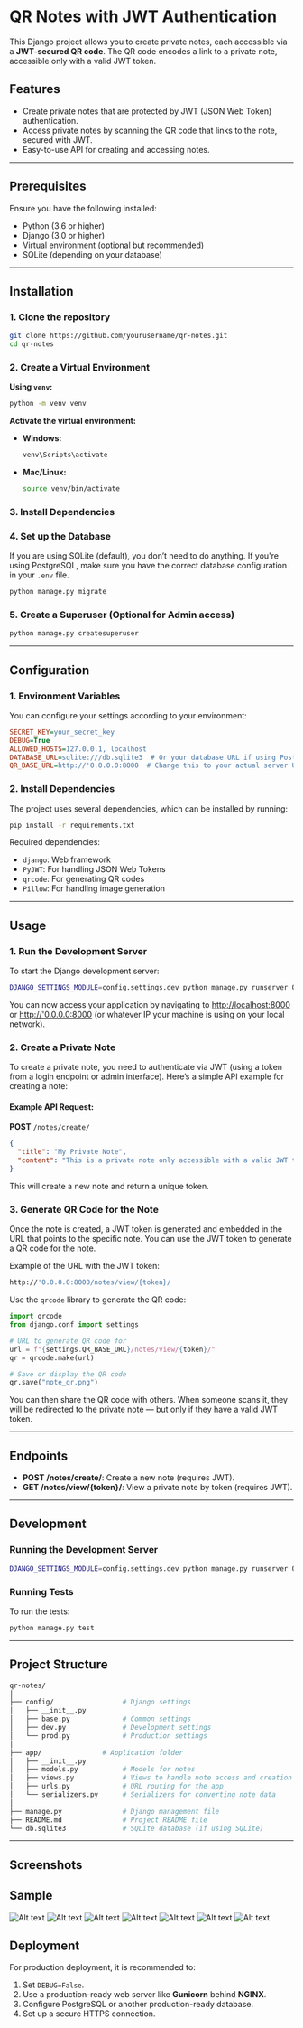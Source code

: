 # QR Notes with JWT Authentication

This Django project allows you to create private notes, each accessible via a **JWT-secured QR code**. The QR code encodes a link to a private note, accessible only with a valid JWT token.

## Features

- Create private notes that are protected by JWT (JSON Web Token) authentication.
- Access private notes by scanning the QR code that links to the note, secured with JWT.
- Easy-to-use API for creating and accessing notes.

---

## Prerequisites

Ensure you have the following installed:

- Python (3.6 or higher)
- Django (3.0 or higher)
- Virtual environment (optional but recommended)
- SQLite (depending on your database)

---

## Installation

### 1. Clone the repository

```bash
git clone https://github.com/yourusername/qr-notes.git
cd qr-notes
````

### 2. Create a Virtual Environment

**Using `venv`:**

```bash
python -m venv venv
```

**Activate the virtual environment:**

* **Windows:**

  ```bash
  venv\Scripts\activate
  ```

* **Mac/Linux:**

  ```bash
  source venv/bin/activate
  ```

### 3. Install Dependencies

### 4. Set up the Database

If you are using SQLite (default), you don’t need to do anything. If you're using PostgreSQL, make sure you have the correct database configuration in your `.env` file.

```bash
python manage.py migrate
```

### 5. Create a Superuser (Optional for Admin access)

```bash
python manage.py createsuperuser
```

---

## Configuration

### 1. Environment Variables

You can configure your settings according to your environment:

```ini
SECRET_KEY=your_secret_key
DEBUG=True
ALLOWED_HOSTS=127.0.0.1, localhost
DATABASE_URL=sqlite:///db.sqlite3  # Or your database URL if using PostgreSQL
QR_BASE_URL=http://'0.0.0.0:8000  # Change this to your actual server URL
```

### 2. Install Dependencies

The project uses several dependencies, which can be installed by running:

```bash
pip install -r requirements.txt
```

Required dependencies:

* `django`: Web framework
* `PyJWT`: For handling JSON Web Tokens
* `qrcode`: For generating QR codes
* `Pillow`: For handling image generation

---

## Usage

### 1. Run the Development Server

To start the Django development server:

```bash
DJANGO_SETTINGS_MODULE=config.settings.dev python manage.py runserver 0.0.0.0:8000
```

You can now access your application by navigating to [http://localhost:8000](http://localhost:8000) or [http://'0.0.0.0:8000](http://'0.0.0.0:8000) (or whatever IP your machine is using on your local network).

### 2. Create a Private Note

To create a private note, you need to authenticate via JWT (using a token from a login endpoint or admin interface). Here’s a simple API example for creating a note:

#### Example API Request:

**POST** `/notes/create/`

```json
{
  "title": "My Private Note",
  "content": "This is a private note only accessible with a valid JWT token."
}
```

This will create a new note and return a unique token.

### 3. Generate QR Code for the Note

Once the note is created, a JWT token is generated and embedded in the URL that points to the specific note. You can use the JWT token to generate a QR code for the note.

Example of the URL with the JWT token:

```bash
http://'0.0.0.0:8000/notes/view/{token}/
```

Use the `qrcode` library to generate the QR code:

```python
import qrcode
from django.conf import settings

# URL to generate QR code for
url = f"{settings.QR_BASE_URL}/notes/view/{token}/"
qr = qrcode.make(url)

# Save or display the QR code
qr.save("note_qr.png")
```

You can then share the QR code with others. When someone scans it, they will be redirected to the private note — but only if they have a valid JWT token.

---

## Endpoints

* **POST /notes/create/**: Create a new note (requires JWT).
* **GET /notes/view/{token}/**: View a private note by token (requires JWT).

---

## Development

### Running the Development Server

```bash
DJANGO_SETTINGS_MODULE=config.settings.dev python manage.py runserver 0.0.0.0:8000
```

### Running Tests

To run the tests:

```bash
python manage.py test
```

---

## Project Structure

```bash
qr-notes/
│
├── config/                 # Django settings
│   ├── __init__.py
│   ├── base.py             # Common settings
│   ├── dev.py              # Development settings
│   └── prod.py             # Production settings
│
├── app/               # Application folder
│   ├── __init__.py
│   ├── models.py           # Models for notes
│   ├── views.py            # Views to handle note access and creation
│   ├── urls.py             # URL routing for the app
│   └── serializers.py      # Serializers for converting note data
│
├── manage.py               # Django management file
├── README.md               # Project README file
└── db.sqlite3              # SQLite database (if using SQLite)
```

---

## Screenshots

## Sample
![Alt text](/screenshots/landing_page.jpg)
![Alt text](/screenshots/create_note.jpg)
![Alt text](/screenshots/note_created.jpg)
![Alt text](/screenshots/view_note.jpg)
![Alt text](/screenshots/invalid_note.jpg)
![Alt text](/screenshots/how_to_use.jpg)
![Alt text](/screenshots/about.jpg)

## Deployment

For production deployment, it is recommended to:

1. Set `DEBUG=False`.
2. Use a production-ready web server like **Gunicorn** behind **NGINX**.
3. Configure PostgreSQL or another production-ready database.
4. Set up a secure HTTPS connection.
